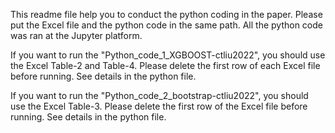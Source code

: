 This readme file help you to conduct the python coding in the paper.
Please put the Excel file and the python code in the same path.
All the python code was ran at the Jupyter platform.

If you want to run the "Python_code_1_XGBOOST-ctliu2022", you should use the Excel Table-2 and Table-4.
Please delete the first row of each Excel file before running. See details in the python file.

If you want to run the "Python_code_2_bootstrap-ctliu2022", you should use the Excel Table-3.
Please delete the first row of the Excel file before running. See details in the python file.
